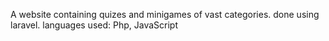 A website containing quizes and minigames of vast categories. done using laravel. languages used: Php, JavaScript
